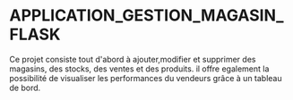 # APPLICATION_GESTION_MAGASIN_FLASK
Ce projet consiste tout d'abord à ajouter,modifier et supprimer des magasins, des stocks, des ventes et des produits. il offre egalement la possibilité de visualiser les performances du vendeurs grâce à un tableau de bord.
